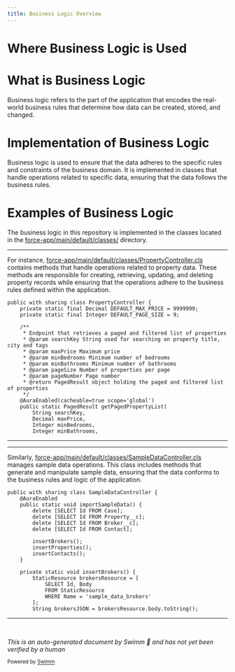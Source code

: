 ```yaml
---
title: Business Logic Overview
---
```

# Where Business Logic is Used

# What is Business Logic

Business logic refers to the part of the application that encodes the real-world business rules that determine how data can be created, stored, and changed.

# Implementation of Business Logic

Business logic is used to ensure that the data adheres to the specific rules and constraints of the business domain. It is implemented in classes that handle operations related to specific data, ensuring that the data follows the business rules.

# Examples of Business Logic

The business logic in this repository is implemented in the classes located in the <SwmPath>[force-app/main/default/classes/](force-app/main/default/classes/)</SwmPath> directory.

<SwmSnippet path="/force-app/main/default/classes/PropertyController.cls" line="1">

---

For instance, <SwmPath>[force-app/main/default/classes/PropertyController.cls](force-app/main/default/classes/PropertyController.cls)</SwmPath> contains methods that handle operations related to property data. These methods are responsible for creating, retrieving, updating, and deleting property records while ensuring that the operations adhere to the business rules defined within the application.

```apex
public with sharing class PropertyController {
    private static final Decimal DEFAULT_MAX_PRICE = 9999999;
    private static final Integer DEFAULT_PAGE_SIZE = 9;

    /**
     * Endpoint that retrieves a paged and filtered list of properties
     * @param searchKey String used for searching on property title, city and tags
     * @param maxPrice Maximum price
     * @param minBedrooms Minimum number of bedrooms
     * @param minBathrooms Minimum number of bathrooms
     * @param pageSize Number of properties per page
     * @param pageNumber Page number
     * @return PagedResult object holding the paged and filtered list of properties
     */
    @AuraEnabled(cacheable=true scope='global')
    public static PagedResult getPagedPropertyList(
        String searchKey,
        Decimal maxPrice,
        Integer minBedrooms,
        Integer minBathrooms,
```

---

</SwmSnippet>

<SwmSnippet path="/force-app/main/default/classes/SampleDataController.cls" line="1">

---

Similarly, <SwmPath>[force-app/main/default/classes/SampleDataController.cls](force-app/main/default/classes/SampleDataController.cls)</SwmPath> manages sample data operations. This class includes methods that generate and manipulate sample data, ensuring that the data conforms to the business rules and logic of the application.

```apex
public with sharing class SampleDataController {
    @AuraEnabled
    public static void importSampleData() {
        delete [SELECT Id FROM Case];
        delete [SELECT Id FROM Property__c];
        delete [SELECT Id FROM Broker__c];
        delete [SELECT Id FROM Contact];

        insertBrokers();
        insertProperties();
        insertContacts();
    }

    private static void insertBrokers() {
        StaticResource brokersResource = [
            SELECT Id, Body
            FROM StaticResource
            WHERE Name = 'sample_data_brokers'
        ];
        String brokersJSON = brokersResource.body.toString();
```

---

</SwmSnippet>

&nbsp;

*This is an auto-generated document by Swimm 🌊 and has not yet been verified by a human*

<SwmMeta version="3.0.0" repo-id="Z2l0aHViJTNBJTNBZHJlYW1ob3VzZS1sd2MlM0ElM0FTd2ltbS1EZW1v" repo-name="dreamhouse-lwc"><sup>Powered by [Swimm](/)</sup></SwmMeta>
